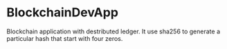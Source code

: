 # BlockchainDevApp
Blockchain application with destributed ledger. It use sha256 to generate a particular hash that start with four zeros.
